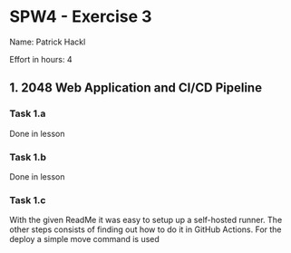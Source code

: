 SPW4 - Exercise 3
=================

Name: Patrick Hackl

Effort in hours: 4

## 1. 2048 Web Application and CI/CD Pipeline

### Task 1.a

Done in lesson

### Task 1.b

Done in lesson

### Task 1.c

With the given ReadMe it was easy to setup up a self-hosted
runner. 
The other steps consists of finding out how to do it in GitHub Actions. 
For the deploy a simple move command is used